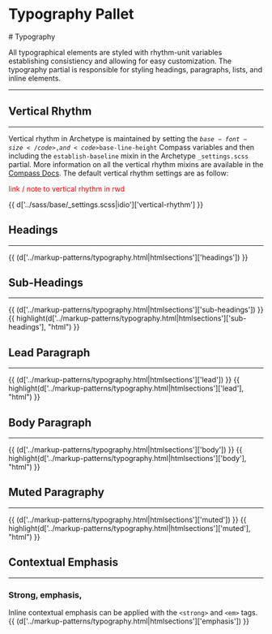 # Typography Pallet

<div class="copy">
# Typography

<p class="lead">All typographical elements are styled with rhythm-unit variables establishing consistiency and allowing for easy customization. The typography partial is responsible for styling headings, paragraphs, lists, and inline elements.</p>
<hr>

## Vertical Rhythm
<hr>

Vertical rhythm in Archetype is maintained by setting the <code>$base-font-size</code>, and <code>$base-line-height</code> Compass variables and then including the <code>establish-baseline</code> mixin in the Archetype <code>_settings.scss</code> partial. More information on all the vertical rhythm mixins are available in the [Compass Docs](http://compass-style.org/reference/compass/typography/vertical_rhythm). The default vertical rhythm settings are as follow:

<p style="color:red;">link / note to vertical rhythm in rwd</p>

{{ d['../sass/base/_settings.scss|idio']['vertical-rhythm'] }}

## Headings
<hr>
{{ (d['../markup-patterns/typography.html|htmlsections']['headings']) }}

## Sub-Headings
<hr>
{{ (d['../markup-patterns/typography.html|htmlsections']['sub-headings']) }}
{{ highlight(d['../markup-patterns/typography.html|htmlsections']['sub-headings'], "html") }}

## Lead Paragraph
<hr>
{{ (d['../markup-patterns/typography.html|htmlsections']['lead']) }}
{{ highlight(d['../markup-patterns/typography.html|htmlsections']['lead'], "html") }}

## Body Paragraph
<hr>
{{ (d['../markup-patterns/typography.html|htmlsections']['body']) }}
{{ highlight(d['../markup-patterns/typography.html|htmlsections']['body'], "html") }}

## Muted Paragraphy
<hr>
{{ (d['../markup-patterns/typography.html|htmlsections']['muted']) }}
{{ highlight(d['../markup-patterns/typography.html|htmlsections']['muted'], "html") }}


## Contextual Emphasis
<hr>

### Strong, emphasis, 
Inline contextual emphasis can be applied with the <code>&lt;strong&gt;</code> and <code>&lt;em&gt;</code> tags.
{{ (d['../markup-patterns/typography.html|htmlsections']['emphasis']) }}



</div>
